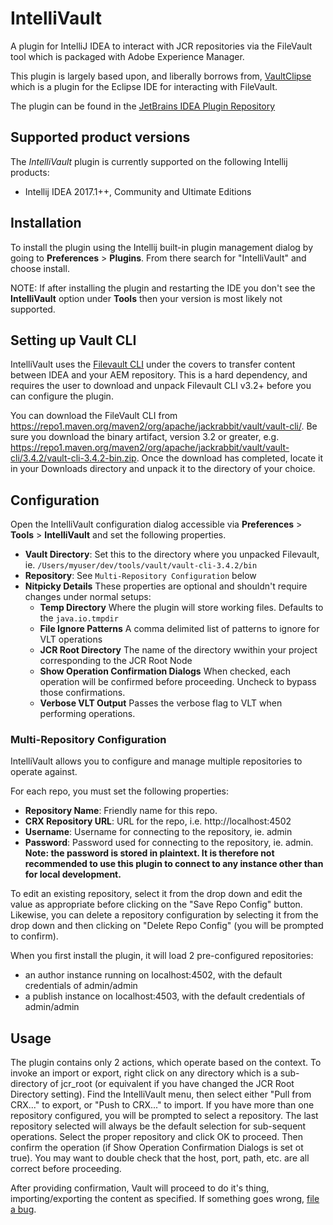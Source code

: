 # IntelliVault

A plugin for IntelliJ IDEA to interact with JCR repositories via the FileVault tool which is packaged with Adobe Experience Manager.

This plugin is largely based upon, and liberally borrows from, [VaultClipse](http://vaultclipse.sourceforge.net/) which is a plugin for the Eclipse IDE for interacting with FileVault.

The plugin can be found in the [JetBrains IDEA Plugin Repository](http://plugins.jetbrains.com/plugin/7328)

## Supported product versions

The *IntelliVault* plugin is currently supported on the following Intellij products:

* Intellij IDEA 2017.1++, Community and Ultimate Editions

## Installation

To install the plugin using the Intellij built-in plugin management dialog by going to **Preferences** > **Plugins**.  From there search for "IntelliVault" and choose install.

NOTE: If after installing the plugin and restarting the IDE you don't see the **IntelliVault** option under **Tools** then your version is most likely not supported.

## Setting up Vault CLI

IntelliVault uses the [Filevault CLI](https://docs.adobe.com/content/help/en/experience-manager-65/developing/devtools/ht-vlttool.html) under the covers to transfer content between IDEA and your AEM repository.  This is a hard dependency, and requires the user to download and unpack Filevault CLI v3.2+ before you can configure the plugin.

You can download the FileVault CLI from https://repo1.maven.org/maven2/org/apache/jackrabbit/vault/vault-cli/. Be sure you download the binary artifact, version 3.2 or greater, e.g. https://repo1.maven.org/maven2/org/apache/jackrabbit/vault/vault-cli/3.4.2/vault-cli-3.4.2-bin.zip.  Once the download has completed, locate it in your Downloads directory and unpack it to the directory of your choice.

## Configuration

Open the IntelliVault configuration dialog accessible via **Preferences** > **Tools** > **IntelliVault** and set the following properties.

- **Vault Directory**: Set this to the directory where you unpacked Filevault, ie. `/Users/myuser/dev/tools/vault/vault-cli-3.4.2/bin`
- **Repository**: See `Multi-Repository Configuration` below
- **Nitpicky Details** These properties are optional and shouldn't require changes under normal setups:
    - **Temp Directory** Where the plugin will store working files.  Defaults to the `java.io.tmpdir`
    - **File Ignore Patterns** A comma delimited list of patterns to ignore for VLT operations
    - **JCR Root Directory** The name of the directory wwithin your project corresponding to the JCR Root Node
    - **Show Operation Confirmation Dialogs** When checked, each operation will be confirmed before proceeding.  Uncheck to bypass  those confirmations.
    - **Verbose VLT Output** Passes the verbose flag to VLT when performing operations.
    
### Multi-Repository Configuration

IntelliVault allows you to configure and manage multiple repositories to operate against.

For each repo, you must set the following properties:

- **Repository Name**: Friendly name for this repo.
- **CRX Repository URL**: URL for the repo, i.e. http://localhost:4502
- **Username**: Username for connecting to the repository, ie. admin
- **Password**: Password used for connecting to the repository, ie. admin.  **Note: the password is stored in plaintext.  It is therefore not recommended to use this plugin to connect to any instance other than for local development.**

To edit an existing repository, select it from the drop down and edit the value as appropriate before clicking on the "Save Repo Config" button.  Likewise, you can delete a repository configuration by selecting it from the drop down and then clicking on "Delete Repo Config" (you will be prompted to confirm).

When you first install the plugin, it will load 2 pre-configured repositories:

- an author instance running on localhost:4502, with the default credentials of admin/admin
- a publish instance on localhost:4503, with the default credentials of admin/admin

## Usage

The plugin contains only 2 actions, which operate based on the context.  To invoke an import or export, right click on any directory which is a sub-directory of jcr_root (or equivalent if you have changed the JCR Root Directory setting).  Find the IntelliVault menu, then select either "Pull from CRX..." to export, or "Push to CRX..." to import.  If you have more than one repository configured, you will be prompted to select a repository.  The last repository selected will always be the default selection for sub-sequent operations.  Select the proper repository and click OK to proceed.  Then confirm the operation (if Show Operation Confirmation Dialogs is set ot true).  You may want to double check that the host, port, path, etc. are all correct before proceeding.

After providing confirmation, Vault will proceed to do it's thing, importing/exporting the content as specified.  If something goes wrong, [file a bug](https://github.com/shsteimer/IntelliVault/issues).


